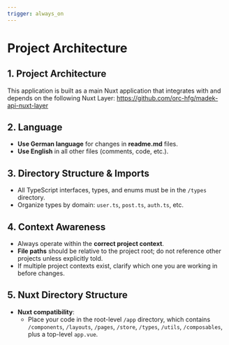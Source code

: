 ```yaml
---
trigger: always_on
---
```


# Project Architecture

## 1. Project Architecture

This application is built as a main Nuxt application that integrates with and depends on the following Nuxt Layer:
https://github.com/orc-hfg/madek-api-nuxt-layer

## 2. Language

- **Use German language** for changes in **readme.md** files.
- **Use English** in all other files (comments, code, etc.).

## 3. Directory Structure & Imports

- All TypeScript interfaces, types, and enums must be in the `/types` directory.
- Organize types by domain: `user.ts`, `post.ts`, `auth.ts`, etc.

## 4. Context Awareness

- Always operate within the **correct project context**.
- **File paths** should be relative to the project root; do not reference other projects unless explicitly told.
- If multiple project contexts exist, clarify which one you are working in before changes.

## 5. Nuxt Directory Structure

- **Nuxt compatibility**:
  - Place your code in the root-level `/app` directory, which contains `/components`, `/layouts`, `/pages`, `/store`, `/types`, `/utils`, `/composables`, plus a top-level `app.vue`.
